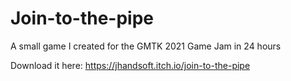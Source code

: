 # Join-to-the-pipe
A small game I created for the GMTK 2021 Game Jam in 24 hours

Download it here: https://jhandsoft.itch.io/join-to-the-pipe
